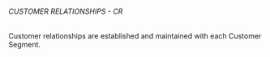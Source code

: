 ###### CUSTOMER RELATIONSHIPS - CR
Customer relationships are established and maintained with each Customer Segment.
